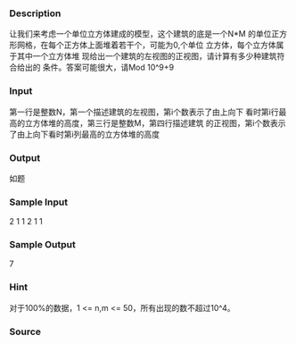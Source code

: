 
### Description
让我们来考虑一个单位立方体建成的模型，这个建筑的底是一个N*M
的单位正方形网格，在每个正方体上面堆着若干个，可能为0,个单位
立方体，每个立方体属于其中一个立方体堆
现给出一个建筑的左视图的正视图，请计算有多少种建筑符合给出的
条件。答案可能很大，请Mod 10^9+9

### Input
第一行是整数N，第一个描述建筑的左视图，第i个数表示了由上向下
看时第i行最高的立方体堆的高度，第三行是整数M，第四行描述建筑
的正视图，第i个数表示了由上向下看时第i列最高的立方体堆的高度

### Output
如题
### Sample Input
2
1 1 
2
1 1 

### Sample Output
7


### Hint
对于100%的数据，1 <= n,m <= 50，所有出现的数不超过10^4。

### Source
